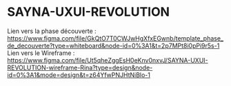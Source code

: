 # SAYNA-UXUI-REVOLUTION
Lien vers la phase découverte : https://www.figma.com/file/GkQtO7T0CWJwHgXfxEGwnb/template_phase_de_decouverte?type=whiteboard&node-id=0%3A1&t=2p7MPt8i0pPi9r5s-1
Lien vers le Wireframe : https://www.figma.com/file/Ut5qheZggEsH0eKnv0nxvJ/SAYNA-UXUI-REVOLUTION-wireframe-Rina?type=design&node-id=0%3A1&mode=design&t=z64YfwPNJHtNiBlo-1
